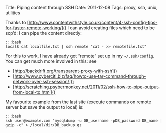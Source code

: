 Title: Piping content through SSH
Date: 2011-12-08
Tags: proxy, ssh, unix, utilities
 
Thanks to [http://www.contentwithstyle.co.uk/content/4-ssh-config-tips-for-faster-remote-working/]() I can avoid 
creating files which need to be scp’d: I can pipe the content directly:

    :::bash
    local$ cat localfile.txt | ssh remote "cat - >> remotefile.txt"

For this to work, I have already got “remote” set up in my ```~/.ssh/config```. You can get much more involved in this: 
see

* [http://backdrift.org/transparent-proxy-with-ssh]()
* [http://www.cyberciti.biz/faq/howto-use-tar-command-through-network-over-ssh-session/]()
* [http://scratching.psybermonkey.net/2011/02/ssh-how-to-pipe-output-from-local-to.html]()

My favourite example from the last site (execute commands on remote server but save the output to local) is:

    :::bash
    ssh user@example.com "mysqldump -u DB_username -pDB_password DB_name | gzip -c" > /local/dir/DB_backup.gz



 